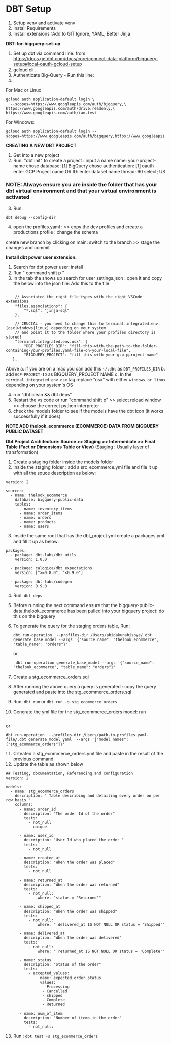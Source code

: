 #  DBT Setup
1. Setup venv and activate venv
2. Install Requirements
3. Install extensions :Add to GIT Ignore, YAML, Better Jinja

**DBT-for-bigquery-set-up**
1. Set up dbt via command line: from https://docs.getdbt.com/docs/core/connect-data-platform/bigquery-setup#local-oauth-gcloud-setup
2. gcloud cli ..
2. Authenticate Big-Query - Run this line:
3.
For Mac or Linux
```
gcloud auth application-default login \
  --scopes=https://www.googleapis.com/auth/bigquery,\
https://www.googleapis.com/auth/drive.readonly,\
https://www.googleapis.com/auth/iam.test

```
For Windows:
```
gcloud auth application-default login --scopes=https://www.googleapis.com/auth/bigquery,https://www.googleapis.com/auth/drive.readonly,https://www.googleapis.com/auth/iam.test
```


**CREATING A NEW DBT PROJECT**
1. Get into a new project
2. Run: "dbt init" to create a project : input a name
name: your-project-name
chose database: [1] BigQuery
chose authentication: [1] oauth
enter GCP Project name OR ID:
enter dataset name
thread: 60
select;  US

### NOTE: Always ensure you are inside the folder that has your dbt virtual environment and that your virtual environment is activated

3. Run:
```
dbt debug --config-dir
```

4. open the profiles.yaml :  >> copy the dev profiles and create a productions profile : change the schema

create new branch by clicking on main: switch to the branch >> stage the changes and commit

**Install dbt power user extension:**
1. Search for dbt power user: install
2. Run " command shift p "
3. In the tab tha shows up search for user settings.json : open it and copy the below into the json file:
Add this to the file
```

    // Associated the right file types with the right VSCode extensions
    "files.associations": {
        "*.sql": "jinja-sql"
    },

    // CRUCIAL - you need to change this to terminal.integrated.env.[osx|windows|linux] depending on your system
    // and point it to the folder where your profiles directory is stored!
    "terminal.integrated.env.osx": {
        "DBT_PROFILES_DIR": "fill-this-with-the-path-to-the-folder-containing-your-profiles.yaml-file-on-your-local-file",
		"BIGQUERY_PROJECT": "fill-this-with-your-gcp-pproject-name"
   },

```
Above
 a. if you are on a mac you can add this  ```~/.dbt``` as ```DBT_PROFILES_DIR```
 b. add ```GCP-PROJECT-ID``` as  BIGQUERY_PROJECT NAME
 c. In the  ```terminal.integrated.env.osx``` tag replace "osx" with  either ```windows or linux``` depending on your system's OS

4. run "dbt clean && dbt deps"
5. Restart the vs code or run "command shift p" >> select reload window >> choose the correct python interpreter
6. check the models folder to see if the models have the dbt icon (it works successfully if it does)

**NOTE ADD thelook_ecommerce (ECOMMERCE)  DATA FROM BIGQUERY PUBLIC DATASET**

**Dbt Project Architecture: Source >> Staging >> Intermediate >> Final Table (Fact or Dimensions Table or View)**
(Staging : Usually layer of transformation)
1. Create a staging folder   inside the models folder
2. Inside the staging folder : add a src_ecommerce.yml file and file it up with all the souce description as below:
```
version: 2

sources:
  - name: thelook_ecommerce
    database: bigquery-public-data
    tables:
      - name: inventory_items
      - name: order_items
      - name: orders
      - name: products
      - name: users

```

3. Inside the same root that has the dbt_project.yml create a packages.yml and fill it up as below:

```
packages:
  - package: dbt-labs/dbt_utils
    version: 1.0.0

  - package: calogica/dbt_expectations
    version: [">=0.8.0", "<0.9.0"]

  - package: dbt-labs/codegen
    version: 0.9.0
```
4. Run: ``` dbt deps ```
5. Before running the next command ensure that the bigquery-public-data.thelook_ecommerce has been pulled into your bigquery project: do this on the bigquery

6. To generate the query for the staging orders table,  Run:
	```
	dbt run-operation  --profiles-dir /Users/abidakunabisoye/.dbt generate_base_model --args '{"source_name": "thelook_ecommerce", "table_name": "orders"}'

	```
	or

	```
	 dbt run-operation generate_base_model --args '{"source_name": "thelook_ecommerce", "table_name": "orders"}'

	```
7. Create a stg_ecommerce_orders.sql
8. After running the above query a query is generated : copy the query generated and paste into the stg_ecommerce_orders.sql
9. Run:
``` dbt run ``` or ``` dbt run -s stg_ecommerce_orders ```
10. Generate the yml file for the stg_ecommerce_orders model: run
  ``` dbt run-operation  generate_model_yaml  --args '{"model_names": ["stg_ecommerce_orders"]}'
  ```
  or
  ```
  dbt run-operation  --profiles-dir /Users/path-to-profiles.yaml-file/.dbt generate_model_yaml  --args '{"model_names": ["stg_ecommerce_orders"]}'
  ```
11. Crteated a stg_ecommerce_orders.yml file and paste in the result of the previous command
12. Update the table as shown below
```
## Testing, documentation, Referencing and configuration
version: 2

models:
  - name: stg_ecommerce_orders
    description: " Table describing and detailing every order on per row basis "
    columns:
      - name: order_id
        description: "The order Id of the order"
        tests:
          - not_null
          - unique

      - name: user_id
        description: "User Id who placed the order "
        tests:
          - not_null

      - name: created_at
        description: "When the order was placed"
        tests:
          - not_null

      - name: returned_at
        description: "When the order was returned"
        tests:
          - not_null:
              where: "status = 'Returned'"

      - name: shipped_at
        description: "When the order was shipped"
        tests:
          - not_null:
              where: " delivered_at IS NOT NULL OR status = 'Shipped'"

      - name: delivered_at
        description: "When the order was delivered"
        tests:
          - not_null:
              where: " returned_at IS NOT NULL OR status = 'Complete'"

      - name: status
        description: "Status of the order"
        tests:
          - accepted_values:
               name: expected_order_status
               values:
                - Processing
                - Cancelled
                - shipped
                - Complete
                - Returned

      - name: num_of_item
        description: "Number of items in the order"
        tests:
          - not_null:

```
13. Run : ``` dbt test -s stg_ecommerce_orders ```